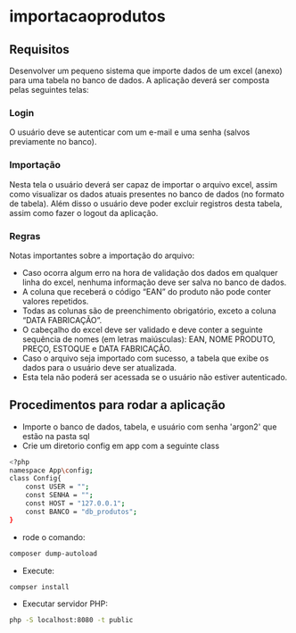 # importacaoprodutos

## Requisitos
Desenvolver um pequeno sistema que importe dados de um excel (anexo) para uma tabela no banco de dados. A aplicação deverá ser composta pelas seguintes telas:

### Login
O usuário deve se autenticar com um e-mail e uma senha (salvos previamente no banco).

### Importação
Nesta tela o usuário deverá ser capaz de importar o arquivo excel, assim como visualizar os dados atuais presentes no banco de dados (no formato de tabela). Além disso o usuário deve poder excluir registros desta tabela, assim como fazer o logout da aplicação.

### Regras
Notas importantes sobre a importação do arquivo:
- Caso ocorra algum erro na hora de validação dos dados em qualquer linha do excel, nenhuma informação deve ser salva no banco de dados.
- A coluna que receberá o código “EAN” do produto não pode conter valores repetidos.
- Todas as colunas são de preenchimento obrigatório, exceto a coluna “DATA FABRICAÇÃO”.
- O cabeçalho do excel deve ser validado e deve conter a seguinte sequência de nomes (em letras maiúsculas): EAN, NOME PRODUTO, PREÇO, ESTOQUE e DATA FABRICAÇÃO.
- Caso o arquivo seja importado com sucesso, a tabela que exibe os dados para o usuário deve ser atualizada.
- Esta tela não poderá ser acessada se o usuário não estiver autenticado.
    

## Procedimentos para rodar a aplicação
- Importe o banco de dados, tabela, e usuário com senha 'argon2' que estão na pasta sql
- Crie um diretorio config em app com a seguinte class

```sh
<?php
namespace App\config;
class Config{
    const USER = "";
    const SENHA = "";
    const HOST = "127.0.0.1";
    const BANCO = "db_produtos";
}

```
- rode o comando:
```sh
composer dump-autoload
```

- Execute:
```sh
compser install
```

- Executar servidor PHP:
```sh
php -S localhost:8080 -t public
```
